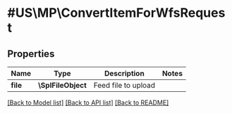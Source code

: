 # #US\MP\ConvertItemForWfsRequest

## Properties

Name | Type | Description | Notes
------------ | ------------- | ------------- | -------------
**file** | **\SplFileObject** | Feed file to upload |


[[Back to Model list]](../) [[Back to API list]](../../Api/US/MP) [[Back to README]](../../README.md)
